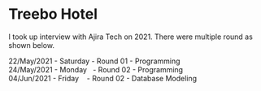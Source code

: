# Treebo Hotel
I took up interview with Ajira Tech on 2021. There were multiple round as shown below.

22/May/2021 - Saturday - Round 01 - Programming<br/>
24/May/2021 - Monday&nbsp;&nbsp; - Round 02 - Programming<br/>
04/Jun/2021 - Friday&nbsp;&nbsp;&nbsp; - Round 02 - Database Modeling
